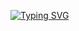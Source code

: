 [![Typing SVG](https://readme-typing-svg.demolab.com?font=Fira+Code&duration=4000&pause=700&color=F70000&center=true&random=false&width=435&lines=HELLO+FRIEND!;My+Name+is+Mohamed+Alnaagi;Welcome+To+My+GitHub+Page;Feel+Free+To+Look+Around)](https://git.io/typing-svg)
<!--
**Alnaagi/Alnaagi** is a ✨ _special_ ✨ repository because its `README.md` (this file) appears on your GitHub profile.

Here are some ideas to get you started:

- 🔭 I’m currently working on ...
- 🌱 I’m currently learning ...
- 👯 I’m looking to collaborate on ...
- 🤔 I’m looking for help with ...
- 💬 Ask me about ...
- 📫 How to reach me: ...
- 😄 Pronouns: ...
- ⚡ Fun fact: ...
-->
